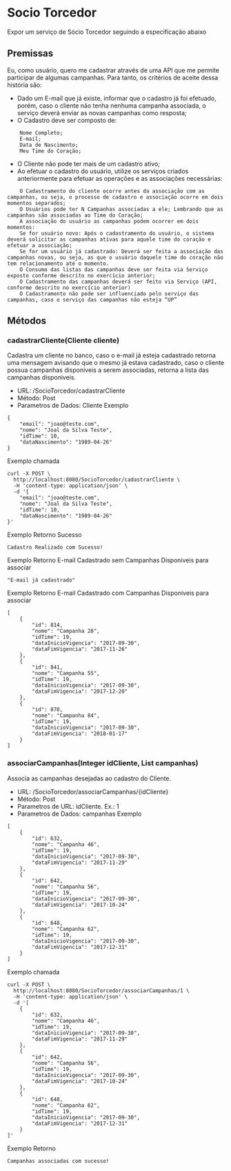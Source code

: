 # Socio Torcedor

Expor um serviço de Sócio Torcedor seguindo a especificação abaixo  

## Premissas

Eu, como usuário, quero me cadastrar através de uma API que me permite participar de algumas campanhas. Para tanto, os critérios de aceite dessa história são:

*	Dado um E-mail que já existe, informar que o cadastro já foi efetuado, porém, caso o cliente não tenha nenhuma campanha associada, o serviço deverá enviar as novas campanhas como resposta;
*	O Cadastro deve ser composto de:
```
	Nome Completo;
	E-mail;
	Data de Nascimento;
	Meu Time do Coração;
```
*	O Cliente não pode ter mais de um cadastro ativo;
*	Ao efetuar o cadastro do usuário, utilize os serviços criados anteriormente para efetuar as operações e as associações necessárias:
```
	O Cadastramento do cliente ocorre antes da associação com as campanhas, ou seja, o processo de cadastro e associação ocorre em dois momentos separados;
	O Usuários pode ter N Campanhas associadas a ele; Lembrando que as campanhas são associadas ao Time do Coração;
	A associação do usuário as campanhas podem ocorrer em dois momentos:
  	Se for usuário novo: Após o cadastramento do usuário, o sistema deverá solicitar as campanhas ativas para aquele time do coração e efetuar a associação;
  	Se for um usuário já cadastrado: Deverá ser feita a associação das campanhas novas, ou seja, as que o usuário daquele time do coração não tem relacionamento até o momento.
	O Consumo das listas das campanhas deve ser feita via Serviço exposto conforme descrito no exercício anterior;
	O Cadastramento das campanhas deverá ser feito via Serviço (API, conforme descrito no exercício anterior)
	O Cadastramento não pode ser influenciado pelo serviço das campanhas, caso o serviço das campanhas não esteja “UP”
```

## Métodos

### cadastrarCliente(Cliente cliente)

Cadastra um cliente no banco, caso o e-mail já esteja cadastrado retorna uma mensagem avisando que o mesmo já estava cadastrado, caso o cliente possua campanhas disponiveis a serem associadas, retorna a lista das campanhas disponiveis.

* URL: /SocioTorcedor/cadastrarCliente
* Método: Post
* Parametros de Dados: Cliente
Exemplo
```
{
    "email": "joao@teste.com",
    "nome": "Joal da Silva Teste",
    "idTime": 10,
    "dataNascimento": "1989-04-26"
}
```

Exemplo chamada
```
curl -X POST \
  http://localhost:8080/SocioTorcedor/cadastrarCliente \
  -H 'content-type: application/json' \
  -d '{
    "email": "joao@teste.com",
    "nome": "Joal da Silva Teste",
    "idTime": 10,
    "dataNascimento": "1989-04-26"
}'
```

Exemplo Retorno Sucesso
```
Cadastro Realizado com Sucesso!
```

Exemplo Retorno E-mail Cadastrado sem Campanhas Disponiveis para associar
```
"E-mail já cadastrado"
```

Exemplo Retorno E-mail Cadastrado com Campanhas Disponiveis para associar
```
[
    {
        "id": 814,
        "nome": "Campanha 28",
        "idTime": 19,
        "dataInicioVigencia": "2017-09-30",
        "dataFimVigencia": "2017-11-26"
    },
    {
        "id": 841,
        "nome": "Campanha 55",
        "idTime": 19,
        "dataInicioVigencia": "2017-09-30",
        "dataFimVigencia": "2017-12-20"
    },
    {
        "id": 870,
        "nome": "Campanha 84",
        "idTime": 19,
        "dataInicioVigencia": "2017-09-30",
        "dataFimVigencia": "2018-01-17"
    }
]
```

### associarCampanhas(Integer idCliente, List<Campanha> campanhas)

Associa as campanhas desejadas ao cadastro do Cliente.

* URL: /SocioTorcedor/associarCampanhas/{idCliente}
* Método: Post
* Parametros de URL: idCliente. Ex.: 1
* Parametros de Dados: campanhas
Exemplo
```
[
    {
        "id": 632,
        "nome": "Campanha 46",
        "idTime": 19,
        "dataInicioVigencia": "2017-09-30",
        "dataFimVigencia": "2017-11-29"
    },
    {
        "id": 642,
        "nome": "Campanha 56",
        "idTime": 19,
        "dataInicioVigencia": "2017-09-30",
        "dataFimVigencia": "2017-10-24"
    },
    {
        "id": 648,
        "nome": "Campanha 62",
        "idTime": 19,
        "dataInicioVigencia": "2017-09-30",
        "dataFimVigencia": "2017-12-31"
    }
]
```

Exemplo chamada
```
curl -X POST \
  http://localhost:8080/SocioTorcedor/associarCampanhas/1 \
  -H 'content-type: application/json' \
  -d '[
    {
        "id": 632,
        "nome": "Campanha 46",
        "idTime": 19,
        "dataInicioVigencia": "2017-09-30",
        "dataFimVigencia": "2017-11-29"
    },
    {
        "id": 642,
        "nome": "Campanha 56",
        "idTime": 19,
        "dataInicioVigencia": "2017-09-30",
        "dataFimVigencia": "2017-10-24"
    },
    {
        "id": 648,
        "nome": "Campanha 62",
        "idTime": 19,
        "dataInicioVigencia": "2017-09-30",
        "dataFimVigencia": "2017-12-31"
    }
]'
```

Exemplo Retorno
```
Campanhas associadas com sucesso!
```
